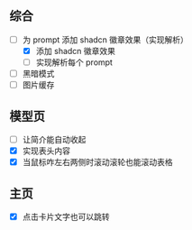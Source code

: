 ## 综合
- [ ] 为 prompt 添加 shadcn 徽章效果（实现解析）
  - [x] 添加 shadcn 徽章效果
  - [ ] 实现解析每个 prompt
- [ ] 黑暗模式
- [ ] 图片缓存

## 模型页
- [ ] 让简介能自动收起
- [x] 实现表头内容
- [x] 当鼠标咋左右两侧时滚动滚轮也能滚动表格

## 主页
- [x] 点击卡片文字也可以跳转